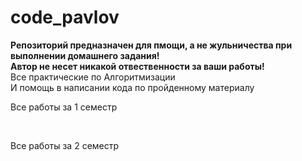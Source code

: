# code_pavlov
<b>Репозиторий предназначен для пмощи, а не жульничества при выполнении домашнего задания!
<br>
Автор не несет никакой отвественности за ваши работы!</b>
<br>
Все практические по Алгоритмизации
<br>
И помощь в написании кода по пройденному материалу
<br>
<p href="https://github.com/DmiriyIKS/code_pavlov/blob/main/%23Releases/%231sem.rar">Все работы за 1 семестр</p>
<br>
<p href="https://github.com/DmiriyIKS/code_pavlov/blob/main/%23Releases/%232sem.rar">Все работы за 2 семестр</p>
